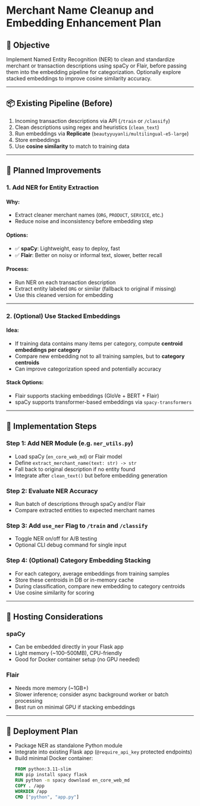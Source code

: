# Merchant Name Cleanup and Embedding Enhancement Plan

## 🎯 Objective

Implement Named Entity Recognition (NER) to clean and standardize merchant or transaction descriptions using spaCy or Flair, before passing them into the embedding pipeline for categorization. Optionally explore stacked embeddings to improve cosine similarity accuracy.

---

## 📦 Existing Pipeline (Before)

1. Incoming transaction descriptions via API (`/train` or `/classify`)
2. Clean descriptions using regex and heuristics (`clean_text`)
3. Run embeddings via **Replicate** (`beautyyuyanli/multilingual-e5-large`)
4. Store embeddings
5. Use **cosine similarity** to match to training data

---

## 🧠 Planned Improvements

### 1. Add NER for Entity Extraction

#### Why:

- Extract cleaner merchant names (`ORG`, `PRODUCT`, `SERVICE`, etc.)
- Reduce noise and inconsistency before embedding step

#### Options:

- ✅ **spaCy**: Lightweight, easy to deploy, fast
- ✅ **Flair**: Better on noisy or informal text, slower, better recall

#### Process:

- Run NER on each transaction description
- Extract entity labeled `ORG` or similar (fallback to original if missing)
- Use this cleaned version for embedding

---

### 2. (Optional) Use Stacked Embeddings

#### Idea:

- If training data contains many items per category, compute **centroid embeddings per category**
- Compare new embedding not to all training samples, but to **category centroids**
- Can improve categorization speed and potentially accuracy

#### Stack Options:

- Flair supports stacking embeddings (GloVe + BERT + Flair)
- spaCy supports transformer-based embeddings via `spacy-transformers`

---

## 🧱 Implementation Steps

### Step 1: Add NER Module (e.g. `ner_utils.py`)

- Load spaCy (`en_core_web_md`) or Flair model
- Define `extract_merchant_name(text: str) -> str`
- Fall back to original description if no entity found
- Integrate after `clean_text()` but before embedding generation

### Step 2: Evaluate NER Accuracy

- Run batch of descriptions through spaCy and/or Flair
- Compare extracted entities to expected merchant names

### Step 3: Add `use_ner` Flag to `/train` and `/classify`

- Toggle NER on/off for A/B testing
- Optional CLI debug command for single input

### Step 4: (Optional) Category Embedding Stacking

- For each category, average embeddings from training samples
- Store these centroids in DB or in-memory cache
- During classification, compare new embedding to category centroids
- Use cosine similarity for scoring

---

## 🧪 Hosting Considerations

### spaCy

- Can be embedded directly in your Flask app
- Light memory (~100–500MB), CPU-friendly
- Good for Docker container setup (no GPU needed)

### Flair

- Needs more memory (~1GB+)
- Slower inference; consider async background worker or batch processing
- Best run on minimal GPU if stacking embeddings

---

## 🐳 Deployment Plan

- Package NER as standalone Python module
- Integrate into existing Flask app (`@require_api_key` protected endpoints)
- Build minimal Docker container:
  ```Dockerfile
  FROM python:3.11-slim
  RUN pip install spacy flask
  RUN python -m spacy download en_core_web_md
  COPY . /app
  WORKDIR /app
  CMD ["python", "app.py"]
  ```
